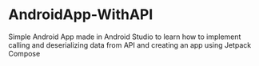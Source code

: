 # AndroidApp-WithAPI
Simple Android App made in Android Studio to learn how to implement calling and deserializing data from API and creating an app using Jetpack Compose
